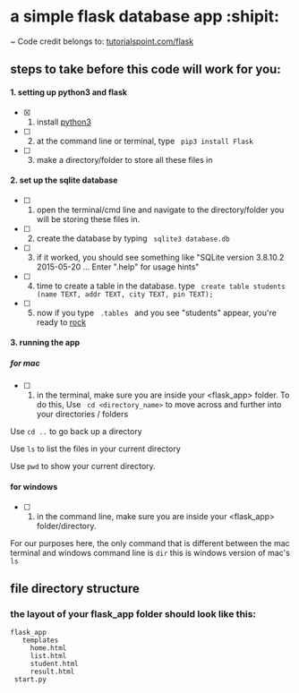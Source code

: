 # a simple flask database app :shipit:

 ~ Code credit belongs to: [tutorialspoint.com/flask](https://www.tutorialspoint.com/flask/flask_sqlite.htm)
 

## steps to take before this code will work for you:
#### 1. setting up python3 and flask
- [x] 1. install [python3](https://www.python.org/downloads/release/python-352/)
- [ ] 2. at the command line or terminal, type ```  pip3 install Flask  ```
- [ ] 3. make a directory/folder to store all these files in

#### 2. set up the sqlite database 
- [ ] 1. open the terminal/cmd line and navigate to the directory/folder you will be storing these files in.
- [ ] 2. create the database by typing ```  sqlite3 database.db  ```
- [ ] 3. if it worked, you should see something like "SQLite version 3.8.10.2 2015-05-20 ... Enter ".help" for usage hints"
- [ ] 4. time to create a table in the database. type ```  create table students (name TEXT, addr TEXT, city TEXT, pin TEXT); ```
- [ ] 5. now if you type ```  .tables  ``` and you see "students" appear, you're ready to [rock](https://www.tutorialspoint.com/flask/flask_sqlite.htm)

#### 3. running the app

##### for mac
- [ ] 1. in the terminal, make sure you are inside your <flask_app> folder.
To do this, Use ``` cd <directory_name>``` to move across and further into your directories / folders

Use ``` cd .. ``` to go back up a directory

Use ``` ls ``` to list the files in your current directory

Use ``` pwd ``` to show your current directory.


#### for windows
- [ ] 1. in the command line, make sure you are inside your <flask_app> folder/directory.

For our purposes here, the only command that is different between the mac terminal and windows command line
is ``` dir ```  this is windows version of mac's ``` ls ```



## file directory structure
### the layout of your flask_app folder should look like this:


```
flask_app
   templates
     home.html
     list.html
     student.html
     result.html
 start.py
```
